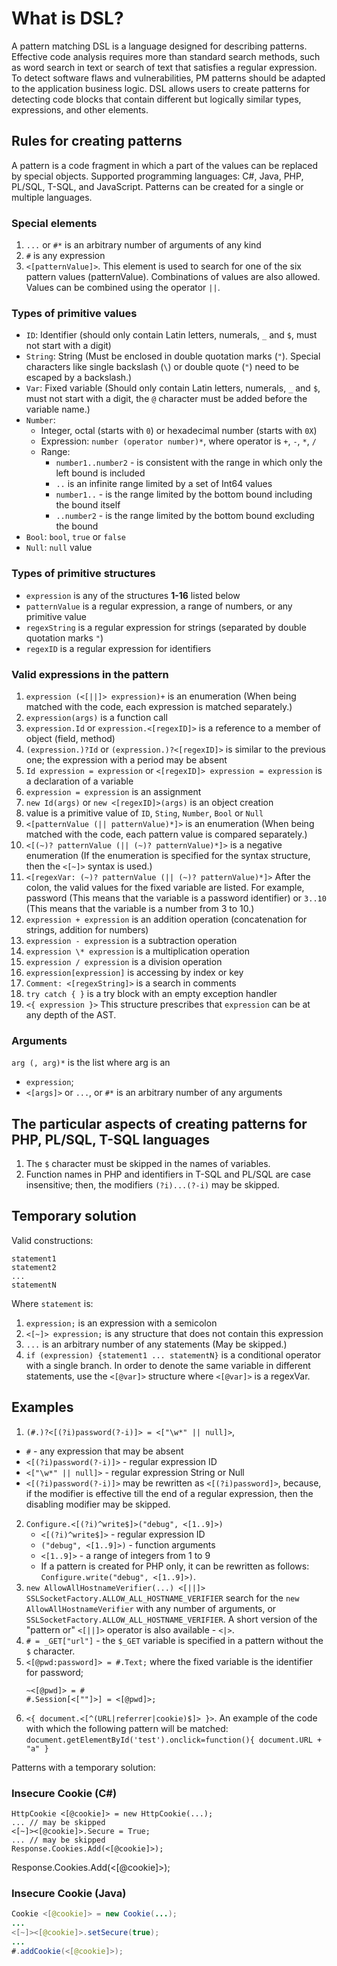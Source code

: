 # What is DSL?

A pattern matching DSL is a language designed for describing patterns.
Effective code analysis requires more than standard search methods, such
as word search in text or search of text that satisfies a regular
expression. To detect software flaws and vulnerabilities, PM patterns
should be adapted to the application business logic. DSL allows users to
create patterns for detecting code blocks that contain different but
logically similar types, expressions, and other elements.

## Rules for creating patterns

A pattern is a code fragment in which a part of the values can be
replaced by special objects. Supported programming languages: C\#, Java,
PHP, PL/SQL, T-SQL, and JavaScript. Patterns can be created for a single
or multiple languages.

### Special elements

1. `...` or `#*` is an arbitrary number of arguments of any kind
2. `#` is any expression
3. `<[patternValue]>`. This element is used to search for one of
   the six pattern values (patternValue). Combinations of values are
   also allowed. Values can be combined using the operator `||`.

### Types of primitive values

* `ID`: Identifier (should only contain Latin letters,
   numerals, `_` and `$`, must not start with a digit)
* `String`: String (Must be enclosed in double quotation marks (`"`).
   Special characters like single backslash (`\`) or double quote (`"`)
   need to be escaped by a backslash.)
* `Var`: Fixed variable (Should only contain Latin letters,
   numerals, `_` and `$`, must not start with a digit, the `@` character
   must be added before the variable name.)
* `Number`:
  * Integer, octal (starts with `0`) or hexadecimal number (starts with `0X`)
  * Expression: `number (operator number)*`, where operator is `+`, `-`, `*`, `/`
  * Range:
    * `number1..number2` - is consistent with the range in which only
        the left bound is included
    * `..` is an infinite range limited by a set of Int64 values
    * `number1..` - is the range limited by the bottom bound including
        the bound itself
    * `..number2` - is the range limited by the bottom bound excluding
        the bound
* `Bool`:  `bool`, `true` or `false`
* `Null`: `null` value

### Types of primitive structures

* `expression` is any of the structures **1-16** listed below
* `patternValue` is a regular expression, a range of numbers, or any
    primitive value
* `regexString` is a regular expression for strings (separated by
    double quotation marks `"`)
* `regexID` is a regular expression for identifiers

### Valid expressions in the pattern

1. `expression (<[||]> expression)+` is an enumeration (When
    being matched with the code, each expression is matched separately.)
2. `expression(args)` is a function call
3. `expression.Id` or `expression.<[regexID]>` is a reference to a
    member of object (field, method)
4. `(expression.)?Id` or `(expression.)?<[regexID]>` is similar to
    the previous one; the expression with a period may be absent
5. `Id expression = expression` or `<[regexID]> expression = expression` 
is a declaration of a variable
6. `expression = expression` is an assignment
7. `new Id(args)` or `new <[regexID]>(args)` is an object creation
8. value is a primitive value of `ID`, `Sting`, `Number`, `Bool` or `Null`
9. `<[patternValue (|| patternValue)*]>` is an enumeration (When
    being matched with the code, each pattern value is compared
    separately.)
10. `<[(~)? patternValue (|| (~)? patternValue)*]>` is a
    negative enumeration (If the enumeration is specified for the syntax
    structure, then the `<[~]>` syntax is used.)
11. `<[regexVar: (~)? patternValue (|| (~)? patternValue)*]>`
    After the colon, the valid values for the
    fixed variable are listed. For example, password (This means that
    the variable is a password identifier) or `3..10` (This means that
    the variable is a number from 3 to 10.)
12. `expression + expression` is an addition operation (concatenation for
    strings, addition for numbers)
13. `expression - expression` is a subtraction operation
14. `expression \* expression` is a multiplication operation
15. `expression / expression` is a division operation
16. `expression[expression]` is accessing by index or key
17. `Comment: <[regexString]>` is a search in comments
18. `try catch { }` is a try block with an empty exception handler
19. `<{ expression }>` This structure prescribes that `expression` can
    be at any depth of the AST.

### Arguments

`arg (, arg)*` is the list where arg is an
* `expression`;
* `<[args]>` or `...`, or `#*` is an arbitrary number of any
    arguments

## The particular aspects of creating patterns for PHP, PL/SQL, T-SQL languages

1.  The `$` character must be skipped in the names of variables.
2.  Function names in PHP and identifiers in T-SQL and PL/SQL are case
    insensitive; then, the modifiers `(?i)...(?-i)` may be skipped.

## Temporary solution

Valid constructions:

```
statement1
statement2
...
statementN
```

Where `statement` is:
1. `expression;` is an expression with a semicolon
2. `<[~]> expression;` is any structure that does not contain
    this expression
3. `...` is an arbitrary number of any statements (May be skipped.)
4. `if (expression) {statement1 ... statementN}` is a conditional
    operator with a single branch. In order to denote the same variable
    in different statements, use the `<[@var]>` structure
    where `<[@var]>` is a regexVar.

## Examples

1. `(#.)?<[(?i)password(?-i)]> = <["\w*" || null]>`,
  * `#` - any expression that may be absent
  * `<[(?i)password(?-i)]>` - regular expression ID
  * `<["\w*" || null]>` - regular expression String or Null
  * `<[(?i)password(?-i)]>` may be rewritten
        as `<[(?i)password]>`, because, if the modifier is
        effective till the end of a regular expression, then the
        disabling modifier may be skipped.
2. `Configure.<[(?i)^write$]>("debug", <[1..9]>)`
   * `<[(?i)^write$]>` - regular expression ID
   * `("debug", <[1..9]>)` - function arguments
   * `<[1..9]>` - a range of integers from 1 to 9
   * If a pattern is created for PHP only, it can be rewritten as
        follows: `Configure.write("debug", <[1..9]>)`.
3. `new AllowAllHostnameVerifier(...) <[||]> SSLSocketFactory.ALLOW_ALL_HOSTNAME_VERIFIER` search for the `new
    AllowAllHostnameVerifier` with any number of arguments, or
     `SSLSocketFactory.ALLOW_ALL_HOSTNAME_VERIFIER`. A short version of
    the "pattern or" `<[||]>` operator is also
    available - `<|>`.
4. `# = _GET["url"]` - the `$_GET` variable is specified in a
    pattern without the `$` character.
5. `<[@pwd:password]> = #.Text;` where the fixed variable is the
    identifier for password;
    ```
    ~<[@pwd]> = #
    #.Session[<[""]>] = <[@pwd]>;
    ```
6. `<{ document.<[^(URL|referrer|cookie)$]> }>`. An
    example of the code with which the following pattern will be
    matched: `document.getElementById('test').onclick=function(){ document.URL + "a" }`

Patterns with a temporary solution:

### Insecure Cookie (C\#)

```CSharp
HttpCookie <[@cookie]> = new HttpCookie(...);
... // may be skipped
<[~]><[@cookie]>.Secure = True;
... // may be skipped
Response.Cookies.Add(<[@cookie]>);
```

Response.Cookies.Add(&lt;\[@cookie\]&gt;);

### Insecure Cookie (Java)

```Java
Cookie <[@cookie]> = new Cookie(...);
...
<[~]><[@cookie]>.setSecure(true);
...
#.addCookie(<[@cookie]>);
```